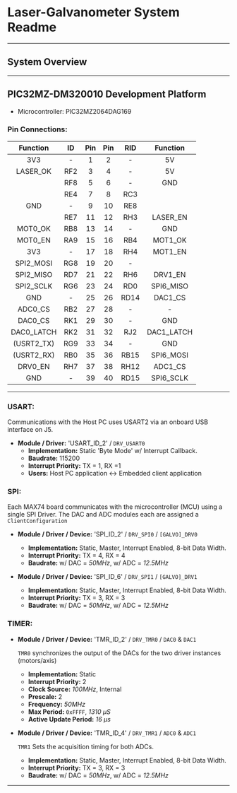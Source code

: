 # Laser-Galvanometer System Readme


---
## System Overview


---

## PIC32MZ-DM320010 Development Platform
* Microcontroller: PIC32MZ2064DAG169

### Pin Connections:


|  Function  	|  ID 	| Pin 	| Pin 	|  RID 	|  Function  	|
|:----------:	|:---:	|:---:	|:---:	|:----:	|:----------:	|
|     3V3    	|  -  	|  1  	|  2  	|   -  	|     5V     	|
|  LASER_OK  	| RF2 	|  3  	|  4  	|   -  	|     5V     	|
|            	| RF8 	|  5  	|  6  	|   -  	|     GND    	|
|            	| RE4 	|  7  	|  8  	|  RC3 	|            	|
|     GND    	|  -  	|  9  	|  10 	|  RE8 	|            	|
|            	| RE7 	|  11 	|  12 	|  RH3 	|  LASER_EN  	|
|   MOT0_OK  	| RB8 	|  13 	|  14 	|   -  	|     GND    	|
|   MOT0_EN  	| RA9 	|  15 	|  16 	|  RB4 	|   MOT1_OK  	|
|     3V3    	|  -  	|  17 	|  18 	|  RH4 	|   MOT1_EN  	|
|  SPI2_MOSI 	| RG8 	|  19 	|  20 	|   -  	|            	|
|  SPI2_MISO 	| RD7 	|  21 	|  22 	|  RH6 	|   DRV1_EN  	|
|  SPI2_SCLK 	| RG6 	|  23 	|  24 	|  RD0 	|  SPI6_MISO 	|
|     GND    	|  -  	|  25 	|  26 	| RD14 	|   DAC1_CS  	|
|   ADC0_CS  	| RB2 	|  27 	|  28 	|   -  	|      -     	|
|   DAC0_CS  	| RK1 	|  29 	|  30 	|   -  	|     GND    	|
| DAC0_LATCH 	| RK2 	|  31 	|  32 	|  RJ2 	| DAC1_LATCH 	|
| (USRT2_TX) 	| RG9 	|  33 	|  34 	|   -  	|     GND    	|
| (USRT2_RX) 	| RB0 	|  35 	|  36 	| RB15 	|  SPI6_MOSI 	|
|   DRV0_EN  	| RH7 	|  37 	|  38 	| RH12 	|   ADC1_CS  	|
|     GND    	|  -  	|  39 	|  40 	| RD15 	|  SPI6_SCLK 	|


---
### USART:
Communications with the Host PC uses USART2 via an onboard USB interface on J5.

* **Module / Driver:** 'USART_ID_2' / `DRV_USART0`
  * **Implementation\:**  Static 'Byte Mode' w/ Interrupt Callback.
  * **Baudrate:** 115200
  * **Interrupt Priority:** TX = 1, RX =1 
  * **Users:** Host PC application <-> Embedded client application

### SPI:
Each MAX74 board communicates with the microcontroller (MCU) using a single SPI Driver.
The DAC and ADC modules each are assigned a `ClientConfiguration`
* **Module / Driver / Device:** 'SPI_ID_2' / `DRV_SPI0` / `[GALVO]_DRV0`
  * **Implementation\:**  Static, Master, Interrupt Enabled, 8-bit Data Width.
  * **Interrupt Priority:** TX = 4, RX = 4 
  * **Baudrate:** w/ DAC = *50MHz*, w/ ADC = *12.5MHz*

* **Module / Driver / Device:** 'SPI_ID_6' / `DRV_SPI1` / `[GALVO]_DRV1`
  * **Implementation\:**  Static, Master, Interrupt Enabled, 8-bit Data Width.
  * **Interrupt Priority:** TX = 3, RX = 3 
  * **Baudrate:** w/ DAC = *50MHz*, w/ ADC = *12.5MHz*
  
### TIMER:

* **Module / Driver / Device:** 'TMR_ID_2' / `DRV_TMR0` / `DAC0` & `DAC1`
  
  `TMR0` synchronizes the output of the DACs for the two driver instances (motors/axis)
  * **Implementation\:**  Static
  * **Interrupt Priority:** 2
  * **Clock Source:** *100MHz*, Internal
  * **Prescale:** 2
  * **Frequency:**  *50MHz*
  * **Max Period:** `0xFFFF`, *1310 µS*
  * **Active Update Period:**  *16 µs*
  

* **Module / Driver / Device:** 'TMR_ID_4' / `DRV_TMR1` / `ADC0` & `ADC1`

  `TMR1` Sets the acquisition timing for both ADCs.
  
  * **Implementation\:**  Static, Master, Interrupt Enabled, 8-bit Data Width.
  * **Interrupt Priority:** TX = 3, RX = 3 
  * **Baudrate:** w/ DAC = *50MHz*, w/ ADC = *12.5MHz*

---
  
  